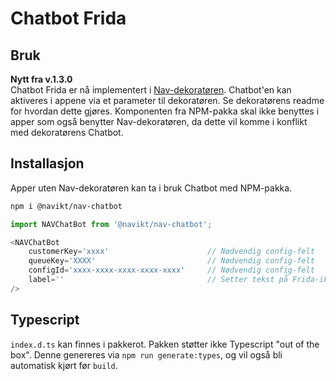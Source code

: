 # Chatbot Frida

## Bruk
**Nytt fra v.1.3.0**<br>
Chatbot Frida er nå implementert i [Nav-dekoratøren](https://github.com/navikt/nav-dekoratoren).
Chatbot'en kan aktiveres i appene via et parameter til dekoratøren. Se dekoratørens readme for hvordan dette gjøres.
Komponenten fra NPM-pakka skal ikke benyttes i apper som også benytter Nav-dekoratøren, da dette vil komme i konflikt med dekoratørens Chatbot.

## Installasjon
Apper uten Nav-dekoratøren kan ta i bruk Chatbot med NPM-pakka. 
```sh
npm i @navikt/nav-chatbot
```
```javascript
import NAVChatBot from '@navikt/nav-chatbot';

<NAVChatBot
    customerKey='xxxx'                      // Nødvendig config-felt
    queueKey='XXXX'                         // Nødvendig config-felt
    configId='xxxx-xxxx-xxxx-xxxx-xxxx'     // Nødvendig config-felt
    label=''                                // Setter tekst på Frida-ikonet (optional)
/>
```

## Typescript
`index.d.ts` kan finnes i pakkerot. Pakken støtter ikke Typescript "out of the box".
Denne genereres via `npm run generate:types`, og vil også bli automatisk kjørt før `build`.
